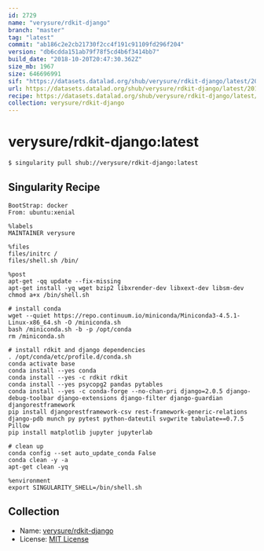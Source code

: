 ```yaml
---
id: 2729
name: "verysure/rdkit-django"
branch: "master"
tag: "latest"
commit: "ab186c2e2cb21730f2cc4f191c91109fd296f204"
version: "db6cdda151ab79f78f5cd4b6f3414bb7"
build_date: "2018-10-20T20:47:30.362Z"
size_mb: 1967
size: 646696991
sif: "https://datasets.datalad.org/shub/verysure/rdkit-django/latest/2018-10-20-ab186c2e-db6cdda1/db6cdda151ab79f78f5cd4b6f3414bb7.simg"
url: https://datasets.datalad.org/shub/verysure/rdkit-django/latest/2018-10-20-ab186c2e-db6cdda1/
recipe: https://datasets.datalad.org/shub/verysure/rdkit-django/latest/2018-10-20-ab186c2e-db6cdda1/Singularity
collection: verysure/rdkit-django
---
```


# verysure/rdkit-django:latest

```bash
$ singularity pull shub://verysure/rdkit-django:latest
```

## Singularity Recipe

```singularity
BootStrap: docker
From: ubuntu:xenial

%labels
MAINTAINER verysure

%files
files/initrc /
files/shell.sh /bin/

%post
apt-get -qq update --fix-missing 
apt-get install -yq wget bzip2 libxrender-dev libxext-dev libsm-dev
chmod a+x /bin/shell.sh

# install conda
wget --quiet https://repo.continuum.io/miniconda/Miniconda3-4.5.1-Linux-x86_64.sh -O /miniconda.sh
bash /miniconda.sh -b -p /opt/conda
rm /miniconda.sh

# install rdkit and django dependencies
. /opt/conda/etc/profile.d/conda.sh
conda activate base
conda install --yes conda
conda install --yes -c rdkit rdkit
conda install --yes psycopg2 pandas pytables
conda install --yes -c conda-forge --no-chan-pri django=2.0.5 django-debug-toolbar django-extensions django-filter django-guardian djangorestframework
pip install djangorestframework-csv rest-framework-generic-relations django-pdb munch py pytest python-dateutil svgwrite tabulate==0.7.5 Pillow
pip install matplotlib jupyter jupyterlab

# clean up
conda config --set auto_update_conda False
conda clean -y -a
apt-get clean -yq

%environment
export SINGULARITY_SHELL=/bin/shell.sh
```

## Collection

 - Name: [verysure/rdkit-django](https://github.com/verysure/rdkit-django)
 - License: [MIT License](https://api.github.com/licenses/mit)

